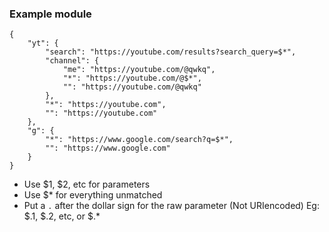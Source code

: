 ### Example module

```
{
	"yt": {
		"search": "https://youtube.com/results?search_query=$*",
		"channel": {
			"me": "https://youtube.com/@qwkq",
			"*": "https://youtube.com/@$*",
			"": "https://youtube.com/@qwkq"
		},
		"*": "https://youtube.com",
		"": "https://youtube.com"
	},
	"g": {
		"*": "https://www.google.com/search?q=$*",
		"": "https://www.google.com"
	}
}
```

- Use $1, $2, etc for parameters
- Use $* for everything unmatched
- Put a `.` after the dollar sign for the raw parameter (Not URIencoded)
Eg: $.1, $.2, etc, or $.*